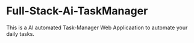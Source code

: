 # Full-Stack-Ai-TaskManager
This is a AI automated Task-Manager Web Applicaation to automate your daily tasks.

